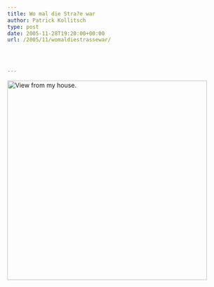 ```yaml
---
title: Wo mal die Stra?e war
author: Patrick Kollitsch
type: post
date: 2005-11-28T19:20:00+00:00
url: /2005/11/womaldiestrassewar/




---
```

[<img width="455" src="//static.flickr.com/26/68114428_f2ffb4db9c.jpg" alt="View from my house." />][1]

 [1]: http://www.flickr.com/photos/schreibblogade/68114428/ "View from my house."